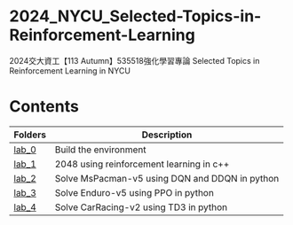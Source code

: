 # 2024_NYCU_Selected-Topics-in-Reinforcement-Learning
2024交大資工【113 Autumn】535518強化學習專論 Selected Topics in Reinforcement Learning in NYCU

# Contents
| Folders | Description |
|---------|-------------|
|[lab_0](/lab_0)| Build the environment |
|[lab_1](/lab_1)| 2048 using reinforcement learning in c++ |
|[lab_2](/lab_2)| Solve MsPacman-v5 using DQN and DDQN in python |
|[lab_3](/lab_3)| Solve Enduro-v5 using PPO in python |
|[lab_4](/lab_4)| Solve CarRacing-v2 using TD3 in python |

